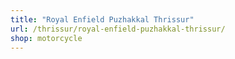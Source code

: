 ```yaml
---
title: "Royal Enfield Puzhakkal Thrissur"
url: /thrissur/royal-enfield-puzhakkal-thrissur/
shop: motorcycle
---
```

